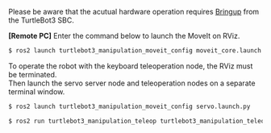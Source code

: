 Please be aware that the acutual hardware operation requires [Bringup](#bringup) from the TurtleBot3 SBC.

**[Remote PC]** Enter the command below to launch the MoveIt on RViz.

```bash
$ ros2 launch turtlebot3_manipulation_moveit_config moveit_core.launch.py
```

To operate the robot with the keyboard teleoperation node, the RViz must be terminated.  
Then launch the servo server node and teleoperation nodes on a separate terminal window.

```bash
$ ros2 launch turtlebot3_manipulation_moveit_config servo.launch.py
```

```bash
$ ros2 run turtlebot3_manipulation_teleop turtlebot3_manipulation_teleop
```
